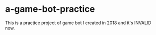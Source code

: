 # a-game-bot-practice
This is a practice project of game bot I created in 2018 and it's INVALID now.
